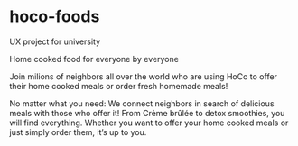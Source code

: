 # hoco-foods
UX project for university


Home cooked food for everyone by everyone

Join milions of neighbors all over the world who are using HoCo to offer their home cooked meals or order fresh homemade meals!

No matter what you need: We connect neighbors in search of delicious meals with those who offer it! From Crème brûlée to detox smoothies, you will find everything. Whether you want to offer your home cooked meals or just simply order them, it’s up to you.
